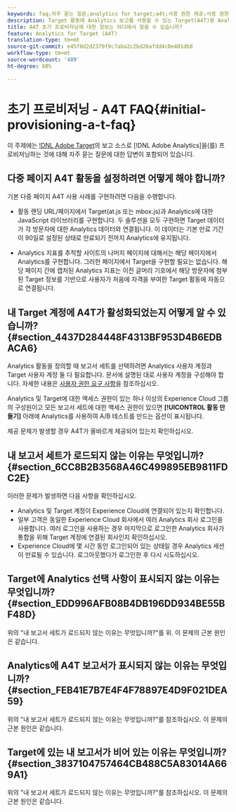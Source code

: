 ```yaml
---
keywords: faq;자주 묻는 질문;analytics for target;a4t;사용 권한 제공;사용 권한 제공;adobe Experience Cloud
description: Target 활동에 Analytics 보고를 사용할 수 있는 Target(A4T)용 Analytics를 제공하는 것에 대해 자주 묻는 질문에 대한 답변을 찾습니다.
title: A4T 초기 프로비저닝에 대한 정보는 어디에서 찾을 수 있습니까?
feature: Analytics for Target (A4T)
translation-type: tm+mt
source-git-commit: e45f0d2d2370f9c7aba2c2bd26afdd4c0e401db8
workflow-type: tm+mt
source-wordcount: '489'
ht-degree: 68%

---
```



# 초기 프로비저닝 - A4T FAQ{#initial-provisioning-a-t-faq}

이 주제에는 [!DNL Adobe Target](A4T)의 보고 소스로 [!DNL Adobe Analytics]을(를) 프로비저닝하는 것에 대해 자주 묻는 질문에 대한 답변이 포함되어 있습니다.

## 다중 페이지 A4T 활동을 설정하려면 어떻게 해야 합니까?

기본 다중 페이지 A4T 사용 사례를 구현하려면 다음을 수행합니다.

* 활동 랜딩 URL/페이지에서 Target(at.js 또는 mbox.js)과 Analytics에 대한 JavaScript 라이브러리를 구현합니다. 두 솔루션을 모두 구현하면 Target 데이터가 각 방문자에 대한 Analytics 데이터와 연결됩니다. 이 데이터는 기본 만료 기간이 90일로 설정된 상태로 만료되기 전까지 Analytics에 유지됩니다.

* Analytics 지표를 추적할 사이트의 나머지 페이지에 대해서는 해당 페이지에서 Analytics를 구현합니다. 그러한 페이지에서 Target을 구현할 필요는 없습니다. 해당 페이지 간에 캡처된 Analytics 지표는 이전 글머리 기호에서 해당 방문자에 첨부된 Target 정보를 기반으로 사용자가 처음에 자격을 부여한 Target 활동에 자동으로 연결됩니다.

## 내 Target 계정에 A4T가 활성화되었는지 어떻게 알 수 있습니까? {#section_4437D284448F4313BF953D4B6EDBACA6}

Analytics 활동을 정의할 때 보고서 세트를 선택하려면 Analytics 사용자 계정과 Target 사용자 계정 둘 다 필요합니다. 문서에 설명된 대로 사용자 계정을 구성해야 합니다. 자세한 내용은 [사용자 권한 요구 사항](/help/c-integrating-target-with-mac/a4t/account-reqs.md#concept_4BC06CAB00BF46FF9362AFE98656B083)을 참조하십시오.

Analytics 및 Target에 대한 액세스 권한이 있는 하나 이상의 Experience Cloud 그룹의 구성원이고 모든 보고서 세트에 대한 액세스 권한이 있으면 **[!UICONTROL 활동 만들기]** 아래에 Analytics를 사용하여 A/B 테스트를 만드는 옵션이 표시됩니다.

제공 문제가 발생할 경우 A4T가 올바르게 제공되어 있는지 확인하십시오.

## 내 보고서 세트가 로드되지 않는 이유는 무엇입니까? {#section_6CC8B2B3568A46C499895EB9811FDC2E}

이러한 문제가 발생하면 다음 사항을 확인하십시오.

* Analytics 및 Target 계정이 Experience Cloud에 연결되어 있는지 확인합니다.
* 일부 고객은 동일한 Experience Cloud 회사에서 여러 Analytics 회사 로그인을 사용합니다. 여러 로그인을 사용하는 경우 마지막으로 로그인한 Analytics 회사가 통합을 위해 Target 계정에 연결된 회사인지 확인하십시오.
* Experience Cloud에 몇 시간 동안 로그인되어 있는 상태일 경우 Analytics 세션이 만료될 수 있습니다. 로그아웃했다가 로그인한 후 다시 시도하십시오.

## Target에 Analytics 선택 사항이 표시되지 않는 이유는 무엇입니까?  {#section_EDD996AFB08B4DB196DD934BE55BF48D}

위의 &quot;내 보고서 세트가 로드되지 않는 이유는 무엇입니까?&quot;를 위. 이 문제의 근본 원인은 같습니다.

## Analytics에 A4T 보고서가 표시되지 않는 이유는 무엇입니까?  {#section_FEB41E7B7E4F4F78897E4D9F021DEA59}

위의 &quot;내 보고서 세트가 로드되지 않는 이유는 무엇입니까?&quot;를 참조하십시오. 이 문제의 근본 원인은 같습니다.

## Target에 있는 내 보고서가 비어 있는 이유는 무엇입니까?  {#section_3837104757464CB488C5A83014A669A1}

위의 &quot;내 보고서 세트가 로드되지 않는 이유는 무엇입니까?&quot;를 참조하십시오. 이 문제의 근본 원인은 같습니다.
